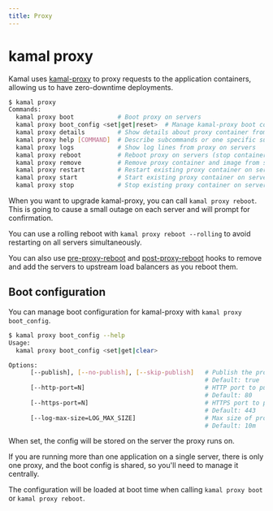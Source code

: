 ```yaml
---
title: Proxy
---
```


# kamal proxy

Kamal uses [kamal-proxy](https://github.com/basecamp/kamal-proxy) to proxy requests to the application containers, allowing us to have zero-downtime deployments.

```bash
$ kamal proxy
Commands:
  kamal proxy boot            # Boot proxy on servers
  kamal proxy boot_config <set|get|reset>  # Manage kamal-proxy boot configuration
  kamal proxy details         # Show details about proxy container from servers
  kamal proxy help [COMMAND]  # Describe subcommands or one specific subcommand
  kamal proxy logs            # Show log lines from proxy on servers
  kamal proxy reboot          # Reboot proxy on servers (stop container, remove container, start new container)
  kamal proxy remove          # Remove proxy container and image from servers
  kamal proxy restart         # Restart existing proxy container on servers
  kamal proxy start           # Start existing proxy container on servers
  kamal proxy stop            # Stop existing proxy container on servers
```

When you want to upgrade kamal-proxy, you can call `kamal proxy reboot`. This is going to cause a small outage on each server and will prompt for confirmation.

You can use a rolling reboot with `kamal proxy reboot --rolling` to avoid restarting on all servers simultaneously.

You can also use [pre-proxy-reboot](../../hooks/pre-proxy-reboot) and [post-proxy-reboot](../../hooks/post-proxy-reboot) hooks to remove and add the servers to upstream load balancers as you reboot them.

## Boot configuration

You can manage boot configuration for kamal-proxy with `kamal proxy boot_config`.

```bash
$ kamal proxy boot_config --help
Usage:
  kamal proxy boot_config <set|get|clear>

Options:
      [--publish], [--no-publish], [--skip-publish]   # Publish the proxy ports on the host
                                                      # Default: true
      [--http-port=N]                                 # HTTP port to publish on the host
                                                      # Default: 80
      [--https-port=N]                                # HTTPS port to publish on the host
                                                      # Default: 443
      [--log-max-size=LOG_MAX_SIZE]                   # Max size of proxy logs
                                                      # Default: 10m
```

When set, the config will be stored on the server the proxy runs on.

If you are running more than one application on a single server, there is only one proxy, and the boot config is shared, so you'll need to manage it centrally.

The configuration will be loaded at boot time when calling `kamal proxy boot` or `kamal proxy reboot`.
